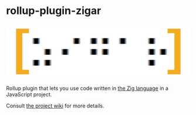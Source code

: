 # rollup-plugin-zigar

![Logo](https://github.com/chung-leong/zigar/raw/development/docs/images/logo.png)

Rollup plugin that lets you use code written in [the Zig language](https://ziglang.org/) in a
JavaScript project.

Consult [the project wiki](https://github.com/chung-leong/zigar/wiki) for more details.
